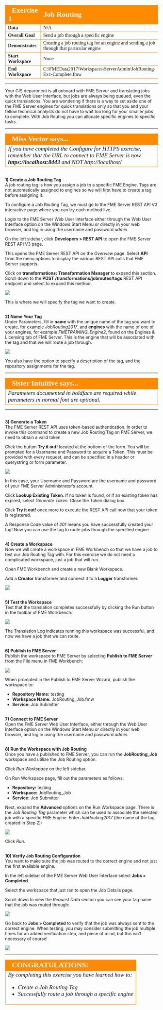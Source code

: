 <!--Exercise Section-->

<table style="border-spacing: 0px;border-collapse: collapse;font-family:serif">
<tr>
<td width=25% style="vertical-align:middle;background-color:darkorange;border: 2px solid darkorange">
<i class="fa fa-cogs fa-lg fa-pull-left fa-fw" style="color:white;padding-right: 12px;vertical-align:text-top"></i>
<span style="color:white;font-size:x-large;font-weight: bold">Exercise 1</span>
</td>
<td style="border: 2px solid darkorange;background-color:darkorange;color:white">
<span style="color:white;font-size:x-large;font-weight: bold">Job Routing</span>
</td>
</tr>

<tr>
<td style="border: 1px solid darkorange; font-weight: bold">Data</td>
<td style="border: 1px solid darkorange">N/A</td>
</tr>

<tr>
<td style="border: 1px solid darkorange; font-weight: bold">Overall Goal</td>
<td style="border: 1px solid darkorange">Send a job through a specific engine</td>
</tr>

<tr>
<td style="border: 1px solid darkorange; font-weight: bold">Demonstrates</td>
<td style="border: 1px solid darkorange">Creating a job routing tag for an engine and sending a job through that particular engine</td>
</tr>

<tr>
<td style="border: 1px solid darkorange; font-weight: bold">Start Workspace</td>
<td style="border: 1px solid darkorange">None</td>
</tr>

<tr>
<td style="border: 1px solid darkorange; font-weight: bold">End Workspace</td>
<td style="border: 1px solid darkorange">C:\FMEData2017\Workspaces\ServerAdmin\JobRouting-Ex1-Complete.fmw</td>
</tr>

</table>

---

Your GIS department is all onboard with FME Server and translating jobs with the Web User Interface, but jobs are always being queued, even the quick translations. You are wondering if there is a way to set aside one of the FME Server engines for quick translations only so that you and your fellow technical analysts do not have to wait too long for your smaller jobs to complete. With Job Routing you can allocate specific engines to specific tasks.

---

<!--Miss Vector says...--> 

<table style="border-spacing: 0px">
<tr>
<td style="vertical-align:middle;background-color:darkorange;border: 2px solid darkorange">
<i class="fa fa-quote-left fa-lg fa-pull-left fa-fw" style="color:white;padding-right: 12px;vertical-align:text-top"></i>
<span style="color:white;font-size:x-large;font-weight: bold;font-family:serif">Miss Vector says...</span>
</td>
</tr>

<tr>
<td style="border: 1px solid darkorange">
<span style="font-family:serif; font-style:italic; font-size:larger">
If you have completed the Configure for HTTPS exercise, remember that the URL to connect to FME Server is now </span><span style="font-family:serif; font-style:italic; font-weight:bold; font-size:larger">https://localhost:8443</span><span style="font-family:serif; font-style:italic; font-size:larger"> and NOT http://localhost!
</span>
</td>
</tr>
</table>


<br>**1) Create a Job Routing Tag**
<br>A job routing tag is how you assign a job to a specific FME Engine. Tags are not automatically assigned to engines so we will first have to create a tag before assigning it.

To configure a Job Routing Tag, we must go to the FME Server REST API V3 interactive page where you can try each method live.

Login to the FME Server Web User Interface either through the Web User Interface option on the Windows Start Menu or directly in your web browser, and log in using the username and password *admin*.

On the left sidebar, click **Developers &gt; REST API** to open the FME Server REST API V3 page.

This opens the FME Server REST API on the *Overview* page. Select **API** from the menu options to display the various REST API calls that FME Server supports.

Click on **transformations: Transformation Manager** to expand this section. Scroll down to the **POST /transformations/jobroutes/tags** REST API endpoint and select to expand this method.

![](./Images/4.401.JobRouting_APIPost.png)

This is where we will specify the tag we want to create.


<br>**2) Name Your Tag**
<br>Under Parameters, fill in **name** with the unique name of the tag you want to create, for example *JobRouting2017*, and **engines** with the name of one of your engines, for example *FMETRAINING_Engine2*, found on the Engines & Licensing tab of FME Server. This is the engine that will be associated with the tag and that we will route a job through.

![](./Images/4.402.JobRouting_APIPostParameters.png)

You also have the option to specify a description of the tag, and the repository assignments for the tag.

---

<!--Sister Intuitive says...--> 

<table style="border-spacing: 0px">
<tr>
<td style="vertical-align:middle;background-color:darkorange;border: 2px solid darkorange">
<i class="fa fa-quote-left fa-lg fa-pull-left fa-fw" style="color:white;padding-right: 12px;vertical-align:text-top"></i>
<span style="color:white;font-size:x-large;font-weight: bold;font-family:serif">Sister Intuitive says...</span>
</td>
</tr>

<tr>
<td style="border: 1px solid darkorange">
<span style="font-family:serif; font-style:italic; font-size:larger">
Parameters documented in boldface are required while parameters in normal font are optional.
</span>
</td>
</tr>
</table>

---


<br>**3) Generate a Token**
<br>The FME Server REST API uses token-based authentication. In order to invoke this command to create a new Job Routing Tag on FME Server, we need to obtain a valid token.

Click the button **Try it out!** located at the bottom of the form. You will be prompted for a Username and Password to acquire a Token. This must be provided with every request, and can be specified in a header or querystring or form parameter.

![](./Images/4.403.JobRouting_APIGetParameters.png)

In this case, your Username and Password are the username and password of your FME Server Administrator’s account.

Click **Lookup Existing Token**. If no token is found, or if an existing token has expired, select *Generate Token*. Close the Token dialog box.

Click **Try it out!** once more to execute the REST API call now that your token is registered.

A Response Code value of *201* means you have successfully created your tag! Now you can use the tag to route jobs through the specified engine.


<br>**4) Create a Workspace**
<br>Now we will create a workspace in FME Workbench so that we have a job to test our Job Routing Tag with. For this exercise we do not need a complicated workspace, just a job that will run.

Open FME Workbench and create a new Blank Workspace.

Add a **Creator** transformer and connect it to a **Logger** transformer.

![](./Images/4.404.JobRouting_Workspace.png)


<br>**5) Test the Workspace**
<br>Test that the translation completes successfully by clicking the Run button in the toolbar of FME Workbench:

![](./Images/4.405.RunButton.png)

The Translation Log indicates running this workspace was successful, and now we have a job that we can route.


<br>**6) Publish to FME Server**
<br>Publish the workspace to FME Server by selecting **Publish to FME Server** from the File menu in FME Workbench:

![](./Images/4.406.PublishToServer.png)

When prompted in the Publish to FME Server Wizard, publish the workspace to:

- **Repository Name:** testing
- **Workspace Name:** JobRouting_Job.fmw
- **Service:** Job Submitter


<br>**7) Connect to FME Server**
<br>Open the FME Server Web User Interface, either through the Web User Interface option on the Windows Start Menu or directly in your web browser, and log in using the username and password *admin*.


<br>**8) Run the Workspace with Job Routing**
<br>Once you have a published to FME Server, you can run the **JobRouting_Job** workspace and utilize the Job Routing option.

Click *Run Workspace* on the left sidebar.

On Run Workspace page, fill out the parameters as follows:

- **Repository:** testing
- **Workspace:** JobRouting_Job
- **Service:** Job Submitter 

Next, expand the **Advanced** options on the Run Workspace page. There is the *Job Routing Tag* parameter which can be used to associate the selected job with a specific FME Engine. Enter *JobRouting2017* (the name of the tag created in Step 2):

![](./Images/4.407.RunWorkspaceAdvancedOptions.png)

Click *Run*.


<br>**10) Verify Job Routing Configuration**
<br>You want to make sure the job was routed to the correct engine and not just the first available engine.

In the left sidebar of the FME Server Web User Interface select **Jobs &gt; Completed**.

Select the workspace that just ran to open the Job Details page.

Scroll down to view the *Request Data* section you can see your tag name that the job was routed through: 

![](./Images/4.408.JobRouting_Verify.png)

Go back to **Jobs &gt; Completed** to verify that the job was always sent to the correct engine. When testing, you may consider submitting the job multiple times for an added verification step, and piece of mind, but this isn't necessary of course!

![](./Images/4.409.JobRouting_EngineCheck.png)

---

<!--Exercise Congratulations Section--> 

<table style="border-spacing: 0px">
<tr>
<td style="vertical-align:middle;background-color:darkorange;border: 2px solid darkorange">
<i class="fa fa-thumbs-o-up fa-lg fa-pull-left fa-fw" style="color:white;padding-right: 12px;vertical-align:text-top"></i>
<span style="color:white;font-size:x-large;font-weight: bold;font-family:serif">CONGRATULATIONS!</span>
</td>
</tr>

<tr>
<td style="border: 1px solid darkorange">
<span style="font-family:serif; font-style:italic; font-size:larger">
By completing this exercise you have learned how to:
<br>
<ul><li>Create a Job Routing Tag</li>
<li>Successfully route a job through a specific engine</li>
</ul>
</span>
</td>
</tr>
</table>
